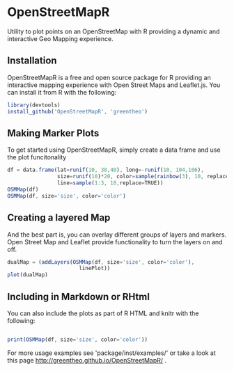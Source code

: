 OpenStreetMapR
==============

Utility to plot points on an OpenStreetMap with R providing a dynamic and interactive Geo Mapping experience.

Installation
-------------

OpenStreetMapR is a free and open source package for R providing an interactive mapping experience with Open Street Maps and Leaflet.js.  You can install it from R with the following:

 
```javascript
library(devtools)
install_github('OpenStreetMapR', 'greentheo')
```


Making Marker Plots
-------------------

To get started using OpenStreetMapR, simply create a data frame and use the plot funcitonality

```javascript
df = data.frame(lat=runif(10, 38,40), long=-runif(10, 104,106), 
                size=runif(10)*20, color=sample(rainbow(3), 10, replace=TRUE),
                line=sample(1:3, 10,replace=TRUE))
OSMMap(df)
OSMMap(df, size='size', color='color')
```

Creating a layered Map
----------------------

And the best part is, you can overlay different groups of layers and markers.  Open Street Map and Leaflet provide functionality to 
turn the layers on and off.

```javascript
dualMap = (addLayers(OSMMap(df, size='size', color='color'),
                       linePlot))
plot(dualMap)
```

Including in Markdown or RHtml
-------------------------------
You can also include the plots as part of R HTML and knitr with the following:

``` javascript

print(OSMMap(df, size='size', color='color'))

```
 
For more usage examples see 'package/inst/examples/'  or take a look at this page http://greentheo.github.io/OpenStreetMapR/ .

